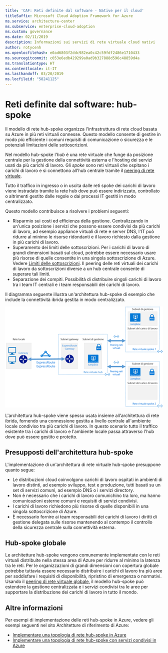 ```yaml
---
title: 'CAF: Reti definite dal software - Native per il cloud'
titleSuffix: Microsoft Cloud Adoption Framework for Azure
ms.service: architecture-center
ms.subservice: enterprise-cloud-adoption
ms.custom: governance
ms.date: 02/11/2019
description: Informazioni sui servizi di rete virtuale cloud nativi
author: rotycenh
ms.openlocfilehash: e0ad6803f2ddc982ea0c42c59fdf2486e1710433
ms.sourcegitcommit: c053e6edb429299a0ad9b327888d596c48859d4a
ms.translationtype: HT
ms.contentlocale: it-IT
ms.lasthandoff: 03/20/2019
ms.locfileid: "58241125"
---
```

# <a name="software-defined-networks-hub-and-spoke"></a>Reti definite dal software: hub-spoke

Il modello di rete hub-spoke organizza l'infrastruttura di rete cloud basata su Azure in più reti virtuali connesse. Questo modello consente di gestire in modo più efficiente i comuni requisiti di comunicazione o sicurezza e le potenziali limitazioni delle sottoscrizioni.

Nel modello hub-spoke l'*hub* è una rete virtuale che funge da posizione centrale per la gestione della connettività esterna e l'hosting dei servizi usati da più carichi di lavoro. Gli *spoke* sono reti virtuali che ospitano i carichi di lavoro e si connettono all'hub centrale tramite il [peering di rete virtuale](/virtual-network/virtual-network-peering-overview).

Tutto il traffico in ingresso o in uscita dalle reti spoke dei carichi di lavoro viene instradato tramite la rete hub dove può essere indirizzato, controllato o altrimenti gestito dalle regole o dai processi IT gestiti in modo centralizzato.

Questo modello contribuisce a risolvere i problemi seguenti:

- Risparmio sui costi ed efficienza della gestione. Centralizzando in un'unica posizione i servizi che possono essere condivisi da più carichi di lavoro, ad esempio appliance virtuali di rete e server DNS, l'IT può ridurre al minimo le risorse ridondanti e il lavoro richiesto dalla gestione in più carichi di lavoro.
- Superamento dei limiti delle sottoscrizioni. Per i carichi di lavoro di grandi dimensioni basati sul cloud, potrebbe essere necessario usare più risorse di quelle consentite in una singola sottoscrizione di Azure. Vedere [Limiti delle sottoscrizioni](/azure/azure-subscription-service-limits). Il peering delle reti virtuali dei carichi di lavoro da sottoscrizioni diverse a un hub centrale consente di superare tali limiti.
- Separazione dei compiti. Possibilità di distribuire singoli carichi di lavoro tra i team IT centrali e i team responsabili dei carichi di lavoro.

Il diagramma seguente illustra un'architettura hub-spoke di esempio che include la connettività ibrida gestita in modo centralizzato.

![Architettura di rete hub-spoke](../../../reference-architectures/hybrid-networking/images/hub-spoke.png)

L'architettura hub-spoke viene spesso usata insieme all'architettura di rete ibrida, fornendo una connessione gestita a livello centrale all'ambiente locale condiviso tra più carichi di lavoro. In questo scenario tutto il traffico esistente tra i carichi di lavoro e l'ambiente locale passa attraverso l'hub dove può essere gestito e protetto.

## <a name="hub-and-spoke-assumptions"></a>Presupposti dell'architettura hub-spoke

L'implementazione di un'architettura di rete virtuale hub-spoke presuppone quanto segue:

- Le distribuzioni cloud coinvolgono carichi di lavoro ospitati in ambienti di lavoro distinti, ad esempio sviluppo, test e produzione, tutti basati su un set di servizi comuni, ad esempio DNS o i servizi directory.
- Non è necessario che i carichi di lavoro comunichino tra loro, ma hanno comunicazioni esterne comuni e requisiti di servizi condivisi.
- I carichi di lavoro richiedono più risorse di quelle disponibili in una singola sottoscrizione di Azure.
- È necessario fornire ai team responsabili dei carichi di lavoro i diritti di gestione delegata sulle risorse mantenendo al contempo il controllo della sicurezza centrale sulla connettività esterna.

## <a name="global-hub-and-spoke"></a>Hub-spoke globale

Le architetture hub-spoke vengono comunemente implementate con le reti virtuali distribuite nella stessa area di Azure per ridurre al minimo la latenza tra le reti. Per le organizzazioni di grandi dimensioni con copertura globale potrebbe tuttavia essere necessario distribuire i carichi di lavoro tra più aree per soddisfare i requisiti di disponibilità, ripristino di emergenza o normativi. Usando il [peering di rete virtuale globale](/azure/virtual-network/virtual-network-peering-overview), il modello hub-spoke può estendere la gestione centralizzata e i servizi condivisi tra le aree per supportare la distribuzione dei carichi di lavoro in tutto il mondo.

## <a name="learn-more"></a>Altre informazioni

Per esempi di implementazione delle reti hub-spoke in Azure, vedere gli esempi seguenti nel sito Architetture di riferimento di Azure:

- [Implementare una topologia di rete hub-spoke in Azure](../../../reference-architectures/hybrid-networking/hub-spoke.md)
- [Implementare una topologia di rete hub-spoke con servizi condivisi in Azure](../../../reference-architectures/hybrid-networking/shared-services.md)
